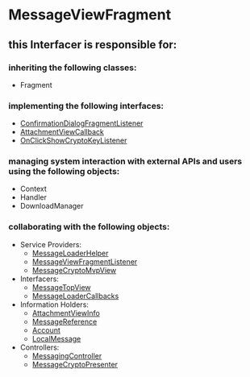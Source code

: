 # MessageViewFragment
## this Interfacer is responsible for: 
### inheriting the following classes: 
* Fragment
### implementing the following interfaces:
* [ConfirmationDialogFragmentListener](../Interfacers/ConfirmationDialogFragmentListener.md) 
* [AttachmentViewCallback](../ServiceProviders/AttachmentViewCallback.md) 
* [OnClickShowCryptoKeyListener](../ServiceProviders/OnClickShowCryptoKeyListener.md) 
### managing system interaction with external APIs and users using the following objects: 
* Context
* Handler
* DownloadManager
### collaborating with the following objects: 
* Service Providers: 
	* [MessageLoaderHelper](../ServiceProviders/MessageLoaderHelper.md) 
	* [MessageViewFragmentListener](../ServiceProviders/MessageViewFragmentListener.md) 
	* [MessageCryptoMvpView](../ServiceProviders/MessageCryptoMvpView.md) 
* Interfacers: 
	* [MessageTopView](../Interfacers/MessageTopView.md) 
	* [MessageLoaderCallbacks](../Interfacers/MessageLoaderCallbacks.md) 
* Information Holders: 
	* [AttachmentViewInfo](../InformationHolders/AttachmentViewInfo.md) 
	* [MessageReference](../InformationHolders/MessageReference.md) 
	* [Account](../InformationHolders/Account.md) 
	* [LocalMessage](../InformationHolders/LocalMessage.md) 
* Controllers: 
	* [MessagingController](../Controllers/MessagingController.md) 
	* [MessageCryptoPresenter](../Controllers/MessageCryptoPresenter.md) 
